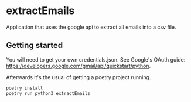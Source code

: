 # extractEmails
Application that uses the google api to extract all emails into a csv file.

## Getting started
You will need to get your own credentials.json. See Google's OAuth guide: https://developers.google.com/gmail/api/quickstart/python.

Afterwards it's the usual of getting a poetry project running.

```bash
poetry install
poetry run python3 extractEmails
```
